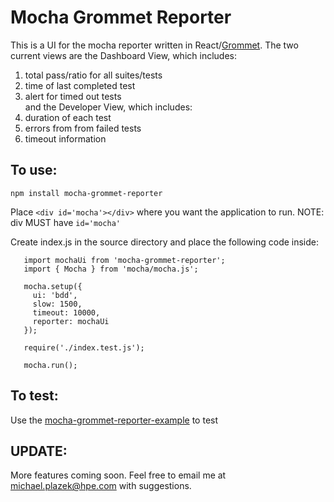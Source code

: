 # Mocha Grommet Reporter

This is a UI for the mocha reporter written in React/[Grommet](https://grommet.github.io/). The two current views are the Dashboard View, which includes: <br />
1. total pass/ratio for all suites/tests
1. time of last completed test
1. alert for timed out tests <br />
and the Developer View, which includes: <br />
1. duration of each test
1. errors from from failed tests
1. timeout information

## To use:

`npm install mocha-grommet-reporter`

Place `<div id='mocha'></div>` where you want the application to run. NOTE: div MUST have `id='mocha'`

Create index.js in the source directory and place the following code inside:

```
   import mochaUi from 'mocha-grommet-reporter';
   import { Mocha } from 'mocha/mocha.js';
   
   mocha.setup({
     ui: 'bdd',
     slow: 1500,
     timeout: 10000,
     reporter: mochaUi
   });
   
   require('./index.test.js');
   
   mocha.run();
```
 
## To test:

Use the [mocha-grommet-reporter-example](https://github.com/michaelplazek/mocha-grommet-reporter-example.git) to test 

## UPDATE:

More features coming soon. Feel free to email me at michael.plazek@hpe.com with suggestions.
   
   
